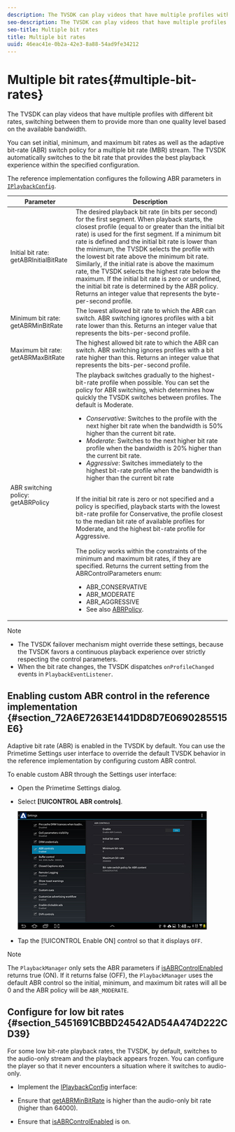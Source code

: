 ```yaml
---
description: The TVSDK can play videos that have multiple profiles with different bit rates, switching between them to provide more than one quality level based on the available bandwidth.
seo-description: The TVSDK can play videos that have multiple profiles with different bit rates, switching between them to provide more than one quality level based on the available bandwidth.
seo-title: Multiple bit rates
title: Multiple bit rates
uuid: 46eac41e-0b2a-42e3-8a88-54ad9fe34212
---
```


# Multiple bit rates{#multiple-bit-rates}

The TVSDK can play videos that have multiple profiles with different bit rates, switching between them to provide more than one quality level based on the available bandwidth.

 You can set initial, minimum, and maximum bit rates as well as the adaptive bit-rate (ABR) switch policy for a multiple bit rate (MBR) stream. The TVSDK automatically switches to the bit rate that provides the best playback experience within the specified configuration.

The reference implementation configures the following ABR parameters in [ <!-- APINAME - Required Post Migration Cleanup -->`IPlaybackConfig`](http://help.adobe.com/en_US/primetime/reference_implementation/android/javadoc/com/adobe/primetime/reference/config/IPlaybackConfig.html).  

|Parameter|Description|
|--- |--- |
|Initial bit rate:  getABRInitialBitRate|The desired playback bit rate (in bits per second) for the first segment. When playback starts, the closest profile (equal to or greater than the initial bit rate) is used for the first segment.  If a minimum bit rate is defined and the initial bit rate is lower than the minimum, the TVSDK selects the profile with the lowest bit rate above the minimum bit rate. Similarly, if the initial rate is above the maximum rate, the TVSDK selects the highest rate below the maximum. If the initial bit rate is zero or undefined, the initial bit rate is determined by the ABR policy.  Returns an integer value that represents the byte-per-second profile.|
|Minimum bit rate:  getABRMinBitRate|The lowest allowed bit rate to which the ABR can switch. ABR switching ignores profiles with a bit rate lower than this. Returns an integer value that represents the bits-per-second profile.|
|Maximum bit rate:  getABRMaxBitRate|The highest allowed bit rate to which the ABR can switch. ABR switching ignores profiles with a bit rate higher than this. Returns an integer value that represents the bits-per-second profile.|
|ABR switching policy:  getABRPolicy|The playback switches gradually to the highest-bit-rate profile when possible. You can set the policy for ABR switching, which determines how quickly the TVSDK switches between profiles. The default is Moderate. <br/><ul><li>*Conservative*: Switches to the profile with the next higher bit rate when the bandwidth is 50% higher than the current bit rate. </li><li>*Moderate*: Switches to the next higher bit rate profile when the bandwidth is 20% higher than the current bit rate.</li><li>*Aggressive*: Switches immediately to the highest bit-rate profile when the bandwidth is higher than the current bit rate</li></ul><br/>If the initial bit rate is zero or not specified and a policy is specified, playback starts with the lowest bit-rate profile for Conservative, the profile closest to the median bit rate of available profiles for Moderate, and the highest bit-rate profile for Aggressive.<br/><br/>The policy works within the constraints of the minimum and maximum bit rates, if they are specified.  Returns the current setting from the  ABRControlParameters enum: <br/><ul><li>ABR_CONSERVATIVE</li><li>ABR_MODERATE </li><li>ABR_AGGRESSIVE</li><li>See also [ABRPolicy](http://help.adobe.com/en_US/primetime/api/psdk/javadoc/com/adobe/mediacore/ABRControlParameters.ABRPolicy.html).|

>[!NOTE]
>
>* The TVSDK failover mechanism might override these settings, because the TVSDK favors a continuous playback experience over strictly respecting the control parameters. 
>* When the bit rate changes, the TVSDK dispatches `onProfileChanged` events in `PlaybackEventListener`. 

## Enabling custom ABR control in the reference implementation {#section_72A6E7263E1441DD8D7E0690285515E6}

Adaptive bit rate (ABR) is enabled in the TVSDK by default. You can use the Primetime Settings user interface to override the default TVSDK behavior in the reference implementation by configuring custom ABR control.

To enable custom ABR through the Settings user interface:

* Open the Primetime Settings dialog. 
* Select **[!UICONTROL ABR controls]**. 

  ![](assets/abr-configuration.jpg)

* Tap the [!UICONTROL Enable ON] control so that it displays `OFF`.

>[!NOTE]
>
>The `PlaybackManager` only sets the ABR parameters if [isABRControlEnabled](http://help.adobe.com/en_US/primetime/reference_implementation/android/javadoc/com/adobe/primetime/reference/config/IPlaybackConfig.html) returns true (ON). If it returns false (OFF), the `PlaybackManager` uses the default ABR control so the initial, minimum, and maximum bit rates will all be 0 and the ABR policy will be `ABR_MODERATE`.

## Configure for low bit rates {#section_5451691CBBD24542AD54A474D222CD39}

For some low bit-rate playback rates, the TVSDK, by default, switches to the audio-only stream and the playback appears frozen. You can configure the player so that it never encounters a situation where it switches to audio-only.

* Implement the [IPlaybackConfig](http://help.adobe.com/en_US/primetime/reference_implementation/android/javadoc/com/adobe/primetime/reference/config/IPlaybackConfig.html) interface:

* Ensure that [getABRMinBitRate](http://help.adobe.com/en_US/primetime/reference_implementation/android/javadoc/com/adobe/primetime/reference/config/IPlaybackConfig.html#getABRMinBitRate()) is higher than the audio-only bit rate (higher than 64000). 
* Ensure that [isABRControlEnabled](http://help.adobe.com/en_US/primetime/reference_implementation/android/javadoc/com/adobe/primetime/reference/config/IPlaybackConfig.html#isABRControlEnabled()) is on.


